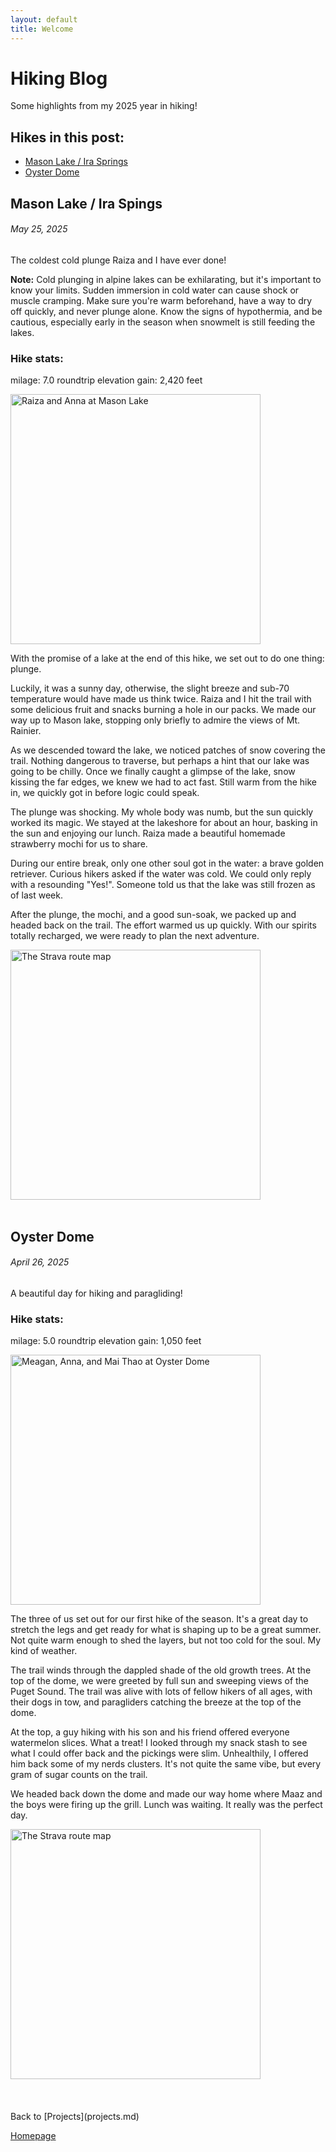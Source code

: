```yaml
---
layout: default
title: Welcome
---
```

# Hiking Blog
Some highlights from my 2025 year in hiking!

## Hikes in this post:
- [Mason Lake / Ira Springs](#mason-lake--ira-springs)
- [Oyster Dome](#oyster-dome)

## Mason Lake / Ira Spings
###### *May 25, 2025*
The coldest cold plunge Raiza and I have ever done!

**Note:** Cold plunging in alpine lakes can be exhilarating,
but it's important to know your limits. Sudden immersion in cold water can cause
shock or muscle cramping. Make sure you're warm beforehand, have a way to
dry off quickly, and never plunge alone. Know the signs of hypothermia, and be cautious,
especially early in the season when snowmelt is still feeding the lakes.
### Hike stats:

milage: 7.0 roundtrip
elevation gain: 2,420 feet

<img src="../assets/hiking/mason.png" width="400" title="Raiza and Anna at Mason Lake" alt="Raiza and Anna at Mason Lake">

With the promise of a lake at the end of this hike, we set out to do one thing: plunge.

Luckily, it was a sunny day, otherwise, the slight breeze and sub-70 temperature would have made us
think twice. Raiza and I hit the trail with some delicious fruit and snacks burning a hole in our packs.
We made our way up to Mason lake, stopping only briefly to admire the views of Mt. Rainier. 

As we descended toward the lake, we noticed patches of snow covering the trail.
Nothing  dangerous to traverse, but perhaps a hint that our lake was going to be chilly. 
Once we finally caught a glimpse of the lake, snow kissing the far edges, we knew we had to act fast.
Still warm from the hike in, we quickly got in before logic could speak. 

The plunge was shocking. My whole body was numb, but the sun quickly worked its magic.
We stayed at the lakeshore for about an hour, basking in the sun and enjoying our lunch.
Raiza made a beautiful homemade strawberry mochi for us to share. 

During our entire break, only one other soul got in the water: a brave golden retriever.
Curious hikers asked if the water was cold. We could only reply with a resounding "Yes!".
Someone told us that the lake was still frozen as of last week. 

After the plunge, the mochi, and a good sun-soak, we packed up and headed back on the trail.
The effort warmed us up quickly. With our spirits totally recharged,
we were ready to plan the next adventure.

<img src="../assets/hiking/mason25.png" width="400" title="The Strava route map" alt="The Strava route map">



<br>
<br>


## Oyster Dome
###### *April 26, 2025*
A beautiful day for hiking and paragliding!

### Hike stats:

milage: 5.0 roundtrip
elevation gain: 1,050 feet

<img src="../assets/hiking/oyster.png" width="400" title="Meagan, Anna, and Mai Thao at Oyster Dome" alt="Meagan, Anna, and Mai Thao at Oyster Dome">


The three of us set out for our first hike of the season. It's a great day to stretch the legs and
get ready for what is shaping up to be a great summer. Not quite warm enough to shed the layers,
but not too cold for the soul. My kind of weather.

The trail winds through the dappled shade of the
old growth trees. At the top of the dome, we were greeted by full
sun and sweeping views of the Puget Sound. 
The trail was alive with lots of fellow hikers of all ages, with their dogs in tow, and paragliders
catching the breeze at the top of the dome.

At the top, a guy hiking with his son and his friend offered everyone watermelon slices.
What a treat! I looked through my snack stash to see what I could offer back
and the pickings were slim. Unhealthily, I offered him back some of my nerds clusters. 
It's not quite the same vibe, but every gram of sugar counts on the trail.

We headed back down the dome and made our way home where Maaz and the boys were firing up the grill.
Lunch was waiting. 
It really was the perfect day.

<img src="../assets/hiking/oyster25.png" width="400" title="The Strava route map" alt="The Strava route map">


<br>
<br>
<br>
<br>
Back to [Projects](projects.md)

[Homepage](../index.md)